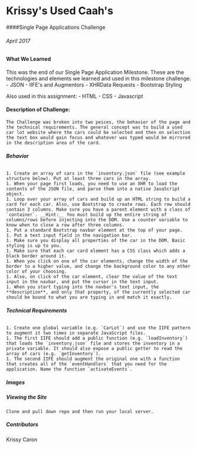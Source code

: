 # Krissy's Used Caah's
####Single Page Applications Challenge 
###### April 2017 

#### What We Learned
This was the end of our Single Page Application Milestone. These are the technologies and elements we learned and used in this milestone challenge.  
	- JSON
	- IIFE's and Augmentors
	- XHRData Requests
	- Bootstrap Styling

Also used in this assignment: 
	- HTML
	- CSS 
	- Javascript

#### Description of Challenge: 
	The Challenge was broken into two peices, the behavior of the page and the technical requirements. The general concept was to build a used car lot website where the cars could be selected and then on selection the text box would gain focus and whatever was typed would be mirrored in the description area of the card. 

###### **Behavior**

	1. Create an array of cars in the `inventory.json` file (see example structure below). Put at least three cars in the array.
	1. When your page first loads, you need to use an XHR to load the contents of the JSON file, and parse them into a native JavaScript object.
	1. Loop over your array of cars and build up an HTML string to build a card for each car. Also, use Bootstrap to create rows. Each row should contain 3 columns. Make sure you have a parent element with a class of `container`. __Hint:__ You must build up the entire string of columns/rows before injecting into the DOM. Use a counter variable to know when to close a row after three columns.
	1. Put a standard Bootstrap navbar element at the top of your page.
	1. Put a text input field in the navigation bar.
	1. Make sure you display all properties of the car in the DOM. Basic styling is up to you.
	1. Make sure that each car card element has a CSS class which adds a black border around it.
	1. When you click on one of the car elements, change the width of the border to a higher value, and change the background color to any other color of your choosing.
	1. Also, on click of the car element, clear the value of the text input in the navbar, and put the cursor in the text input.
	1. When you start typing into the navbar's text input, the **description**, and only that property, of the currently selected car should be bound to what you are typing in and match it exactly.

###### **Technical Requirements**

	1. Create one global variable (e.g. `CarLot`) and use the IIFE pattern to augment it two times in separate JavaScript files.
	1. The first IIFE should add a public function (e.g. `loadInventory`) that loads the `inventory.json` file and stores the inventory in a private variable. It should also expose a public getter to read the array of cars (e.g. `getInventory`).
	1. The second IIFE should augment the original one with a function that creates all of the `eventHandlers` that you need for the application. Name the function `activateEvents`.

##### Images 



##### Viewing the Site 
	Clone and pull down repo and then run your local server. 



##### Contributors

Krissy Caron


